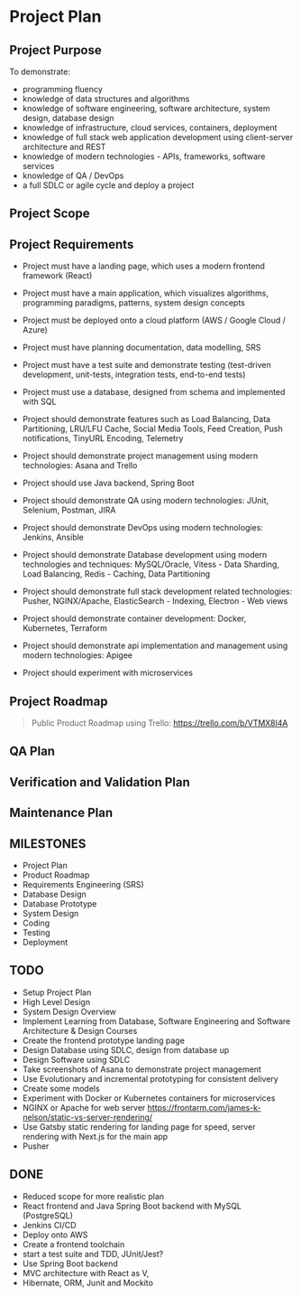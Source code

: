 # Project Plan

## Project Purpose
To demonstrate:
- programming fluency
- knowledge of data structures and algorithms
- knowledge of software engineering, software architecture, system design, database design
- knowledge of infrastructure, cloud services, containers, deployment
- knowledge of full stack web application development using client-server architecture and REST 
- knowledge of modern technologies - APIs, frameworks, software services
- knowledge of QA / DevOps
- a full SDLC or agile cycle and deploy a project

## Project Scope

## Project Requirements
- Project must have a landing page, which uses a modern frontend framework (React)
- Project must have a main application, which visualizes algorithms, programming paradigms, patterns, system design concepts
- Project must be deployed onto a cloud platform (AWS / Google Cloud / Azure)
- Project must have planning documentation, data modelling, SRS
- Project must have a test suite and demonstrate testing (test-driven development, unit-tests, integration tests, end-to-end tests)
- Project must use a database, designed from schema and implemented with SQL

- Project should demonstrate features such as Load Balancing, Data Partitioning, LRU/LFU Cache, Social Media Tools, Feed Creation, Push notifications, TinyURL Encoding, Telemetry
- Project should demonstrate project management using modern technologies: Asana and Trello
- Project should use Java backend, Spring Boot
- Project should demonstrate QA using modern technologies: JUnit, Selenium, Postman, JIRA
- Project should demonstrate DevOps using modern technologies: Jenkins, Ansible
- Project should demonstrate Database development using modern technologies and techniques: MySQL/Oracle, Vitess - Data Sharding, Load Balancing, Redis - Caching, Data Partitioning
- Project should demonstrate full stack development related technologies: Pusher, NGINX/Apache, ElasticSearch - Indexing, Electron - Web views
- Project should demonstrate container development: Docker, Kubernetes, Terraform
- Project should demonstrate api implementation and management using modern technologies: Apigee
- Project should experiment with microservices

## Project Roadmap
> Public Product Roadmap using Trello: https://trello.com/b/VTMX8l4A

## QA Plan

## Verification and Validation Plan

## Maintenance Plan


## MILESTONES
- Project Plan
- Product Roadmap
- Requirements Engineering (SRS)
- Database Design
- Database Prototype
- System Design
- Coding
- Testing
- Deployment

## TODO
- Setup Project Plan
- High Level Design
- System Design Overview
- Implement Learning from Database, Software Engineering and Software Architecture & Design Courses
- Create the frontend prototype landing page
- Design Database using SDLC, design from database up
- Design Software using SDLC
- Take screenshots of Asana to demonstrate project management
- Use Evolutionary and incremental prototyping for consistent delivery
- Create some models
- Experiment with Docker or Kubernetes containers for microservices
- NGINX or Apache for web server
https://frontarm.com/james-k-nelson/static-vs-server-rendering/ 
- Use Gatsby static rendering for landing page for speed, server rendering with Next.js for the main app 
- Pusher

## DONE
- Reduced scope for more realistic plan
- React frontend and Java Spring Boot backend with MySQL (PostgreSQL)
- Jenkins CI/CD
- Deploy onto AWS
- Create a frontend toolchain
- start a test suite and TDD, JUnit/Jest?
- Use Spring Boot backend
- MVC architecture with React as V, 
- Hibernate, ORM, Junit and Mockito
